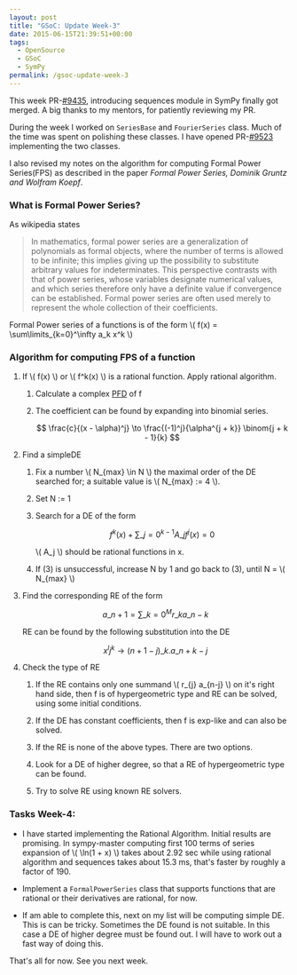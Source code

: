 ```yaml
---
layout: post
title: "GSoC: Update Week-3"
date: 2015-06-15T21:39:51+00:00
tags:
  - OpenSource
  - GSoC
  - SymPy
permalink: /gsoc-update-week-3
---
```


This week PR-[\#9435](http://github.com/sympy/sympy/pull/9435), introducing sequences module in SymPy finally got merged. A big thanks to my mentors,
for patiently reviewing my PR.

During the week I worked on ``SeriesBase`` and ``FourierSeries`` class. Much
of the time was spent on polishing these classes. I have opened
PR-[\#9523](http://github.com/sympy/sympy/pull/9523) implementing
the two classes.

<!-- excerpt -->
I also revised my notes on the algorithm for computing Formal Power Series(FPS)
as described in the paper *Formal Power Series, Dominik Gruntz and Wolfram Koepf*.

### What is Formal Power Series?

As wikipedia states

> In mathematics, formal power series are a generalization of polynomials as formal objects, where the number of terms is allowed to be infinite; this implies giving up the possibility to substitute arbitrary values for indeterminates. This perspective contrasts with that of power series, whose variables designate numerical values, and which series therefore only have a definite value if convergence can be established. Formal power series are often used merely to represent the whole collection of their coefficients.

Formal Power series of a functions is of the form \\( f(x) = \sum\limits\_{k=0}^\infty a\_k x^k \\)

### Algorithm for computing FPS of a function

1. If \\( f(x) \\) or \\( f^k(x) \\) is a rational function. Apply <a name='rational' class='int-links'>rational algorithm</a>.
    
    1. Calculate a complex [PFD](http://en.wikipedia.org/wiki/Partial_fraction_decomposition) of f

    2. The coefficient can be found by expanding into binomial series.

        $$ \frac{c}{(x - \alpha)^j} \to \frac{(-1)^j}{\alpha^{j + k}} \binom{j + k - 1}{k} $$ 

2. Find a simpleDE

    1. Fix a number \\( N\_{max} \in N \\) the maximal order of the DE searched for; a suitable value is \\( N\_{max} := 4 \\).

    2. Set N := 1

    3. Search for a DE of the form

        $$ f^k(x) + \sum\limits\_{j=0}^{k-1} A\_j f^j(x) = 0 $$

        \\( A\_j \\) should be rational functions in x.

    4. If (3) is unsuccessful, increase N by 1 and go back to (3), until N = \\( N\_{max} \\)

3. Find the corresponding RE of the form

    $$ a\_{n + 1} = \sum\limits\_{k=0}^M r\_{k} a\_{n-k} $$
    
    RE can be found by the following substitution into the DE

    $$ x^l j^k \to (n + 1 - j)\_k . a\_{n + k - j} $$

4. Check the type of RE

    1. If the RE contains only one summand \\( r\_{j} a\_{n-j} \\) on it's right
    hand side, then f is of hypergeometric type and RE can be solved, using
    some initial conditions.

    2. If the DE has constant coefficients, then f is exp-like and can also
    be solved.

    3. If the RE is none of the above types. There are two options.
      
      1. Look for a DE of higher degree, so that a RE of hypergeometric type can be found.
      2. Try to solve RE using known RE solvers.

### Tasks Week-4:

* I have started implementing the Rational Algorithm.
Initial results are promising. In sympy-master computing first 100 terms of series
expansion of \\( \ln(1 + x) \\) takes about 2.92 sec while using rational algorithm and sequences takes
about 15.3 ms, that's faster by roughly a factor of 190.

* Implement a ``FormalPowerSeries`` class that supports functions that are rational or their derivatives are rational, for now.

* If am able to complete this, next on my list will be computing simple DE. This is can be tricky. Sometimes the DE found is not suitable. In this
case a DE of higher degree must be found out. I will have to work out a fast way of doing this.

That's all for now. See you next week.
